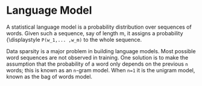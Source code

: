 
# Language Model 


A statistical language model is a probability distribution over sequences of words. Given such a sequence, say of length m, it assigns a probability {\displaystyle `P(w_1,... ,w_m)` to the whole sequence.

Data sparsity is a major problem in building language models. Most possible word sequences are not observed in training. One solution is to make the assumption that the probability of a word only depends on the previous `n` words; this is known as an `n`-gram model. When `n=1` it is the unigram model, known as the bag of words model.


